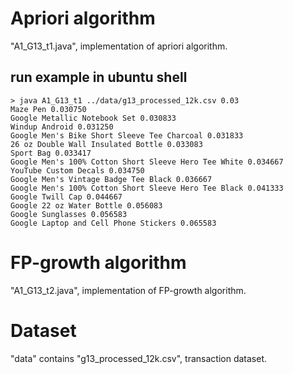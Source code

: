 # Apriori algorithm
"A1_G13_t1.java", implementation of apriori algorithm.

## run example in ubuntu shell

```
> java A1_G13_t1 ../data/g13_processed_12k.csv 0.03
Maze Pen 0.030750
Google Metallic Notebook Set 0.030833
Windup Android 0.031250
Google Men's Bike Short Sleeve Tee Charcoal 0.031833
26 oz Double Wall Insulated Bottle 0.033083
Sport Bag 0.033417
Google Men's 100% Cotton Short Sleeve Hero Tee White 0.034667
YouTube Custom Decals 0.034750
Google Men's Vintage Badge Tee Black 0.036667
Google Men's 100% Cotton Short Sleeve Hero Tee Black 0.041333
Google Twill Cap 0.044667
Google 22 oz Water Bottle 0.056083
Google Sunglasses 0.056583
Google Laptop and Cell Phone Stickers 0.065583
```
# FP-growth algorithm
"A1_G13_t2.java", implementation of FP-growth algorithm.

# Dataset
"data" contains "g13_processed_12k.csv", transaction dataset.
